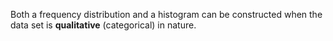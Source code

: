 Both a frequency distribution and a histogram can be constructed when the data set is **qualitative** (categorical) in nature. 
